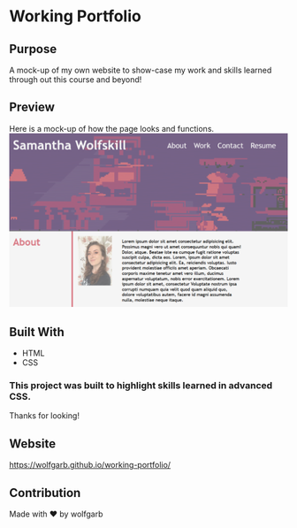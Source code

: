 # Working Portfolio

## Purpose
A mock-up of my own website to show-case my work and skills learned through out this course and beyond!

## Preview
Here is a mock-up of how the page looks and functions.
<img src="assets\images\preview.png"></img>

## Built With
* HTML
* CSS

### This project was built to highlight skills learned in advanced CSS. 
Thanks for looking!

## Website
https://wolfgarb.github.io/working-portfolio/

## Contribution
Made with ❤️ by wolfgarb
